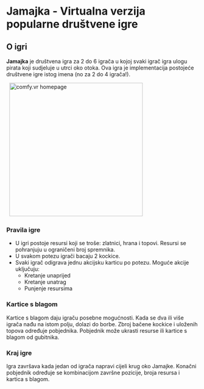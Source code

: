 # Jamajka - Virtualna verzija popularne društvene igre

## O igri

**Jamajka** je društvena igra za 2 do 6 igrača u kojoj svaki igrač igra ulogu pirata koji sudjeluje u utrci oko otoka.
Ova igra je implementacija postojeće društvene igre istog imena (no za 2 do 4 igrača!).

<p align="left">
  &nbsp;
  <img src="https://drive.google.com/uc?export=view&id=1nrJLPI-EwY9ApGq-12Zb7VoojAV6Hxdq" alt="comfy.vr homepage" height="350"/>
</p>

### Pravila igre

- U igri postoje resursi koji se troše: zlatnici, hrana i topovi. Resursi se pohranjuju u ograničeni broj spremnika.
- U svakom potezu igrači bacaju 2 kockice.
- Svaki igrač odigrava jednu akcijsku karticu po potezu. Moguće akcije uključuju:
  - Kretanje unaprijed
  - Kretanje unatrag
  - Punjenje resursima

### Kartice s blagom

Kartice s blagom daju igraču posebne mogućnosti. Kada se dva ili više igrača nađu na istom polju, dolazi do borbe. Zbroj bačene kockice i uloženih topova određuje pobjednika. Pobjednik može ukrasti resurse ili kartice s blagom od gubitnika.

### Kraj igre

Igra završava kada jedan od igrača napravi cijeli krug oko Jamajke. Konačni pobjednik određuje se kombinacijom završne pozicije, broja resursa i kartica s blagom.
